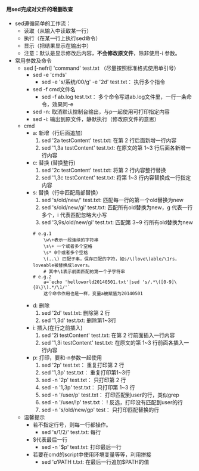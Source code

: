 #### 用sed完成对文件的增删改查
* sed遵循简单的工作流：
    * 读取（从输入中读取某一行）
    * 执行（在某一行上执行sed命令）
    * 显示（把结果显示在输出中）
    * 注意：默认是显示修改后内容，**不会修改原文件**，除非使用-i 参数。
* 常用参数及命令
    * sed [-nefri]  'command' test.txt  （尽量按照标准格式使用单引号）
        * sed -e 'cmds'
            * sed -e 's/系统/00/g' -e '2d' test.txt： 执行多个指令
        * sed -f cmd文件名
            * sed -f ab.log test.txt： 多个命令写进ab.log文件里，一行一条命令，效果同-e
        * sed -n: 取消默认控制台输出，与p一起使用可打印指定内容
        * sed -i: 输出到原文件，静默执行（修改原文件的意思）
    * cmd
        * a: 新增（行后面追加）
            1. sed '2a testContent' test.txt: 在第 2 行后面新增一行内容
            2. sed '1,3a testContent' test.txt: 在原文的第 1~3 行后面各新增一行内容
        * c: 替换 (替换整行)
            1. sed '2c testContent' test.txt: 将第 2 行内容整行替换
            2. sed '1,3c testContent' test.txt: 将第 1~3 行内容替换成一行指定内容
        * s: 替换（行中匹配局部替换）
            1. sed 's/old/new/' test.txt: 匹配每一行的第一个old替换为new
            2. sed 's/old/new/gi' test.txt: 匹配所有old替换为new，g 代表一行多个，i 代表匹配忽略大小写
            3. sed '3,9s/old/new/gi' test.txt: 匹配第 3~9 行所有old替换为new
            ```
            # e.g.1
                \w\+表示一段连续的字符串
                \s\+ 一个或者多个空格
                \s* 0个或者多个空格
                \(..\) 匹配子串，保存匹配的字符，如s/\(love\)able/\1rs，loveable被替换成lovers。
                # 其中\1表示前面匹配的第一个子字符串
            # e.g.2
                a=`echo 'helloworld20140501.txt'|sed 's/.*\([0-9]\{8\}\).*/\1/'`
                这个命令作用也是一样，变量a被赋值为20140501
            ```
        * d: 删除
            1. sed '2d' test.txt: 删除第 2 行
            2. sed '1,3d' test.txt: 删除第1~3行
        * i: 插入(在行之前插入)
            1. sed '2i testContent' test.txt: 在第 2 行前面插入一行内容
            2. sed '1,3i testContent' test.txt: 在原文的第 1~3 行前面各插入一行内容
        * p: 打印，要和-n参数一起使用
            1. sed '2p' test.txt： 重复打印第 2 行
            2. sed '1,3p' test.txt： 重复打印第1~3行
            3. sed -n '2p' test.txt： 只打印第 2 行
            4. sed -n '1,3p' test.txt： 只打印第 1~3 行
            5. sed -n '/user/p' test.txt： 打印匹配到user的行，类似grep
            6. sed -n '/user/!p' test.txt： ! 反选，打印没有匹配到user的行
            7. sed -n 's/old/new/gp' test： 只打印匹配替换的行
    * 温馨提示
        * 若不指定行号，则每一行都操作。
            * sed 's/1/2/' test.txt: 每行
        * $代表最后一行
            * sed -n '$p' test.txt: 打印最后一行
        * 若要在cmd的script中使用环境变量等等，利用拼接
            * sed '$a '$PATH t.txt: 在最后一行追加$PATH的值
             
    